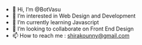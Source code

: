 - 👋 Hi, I’m @BotVasu
- 👀 I’m interested in Web Design and Development
- 🌱 I’m currently learning Javascript
- 💞️ I’m looking to collaborate on Front End Design
- 📫 How to reach me : shirakounny@gmail.com

<!---
BotVasu/BotVasu is a ✨ special ✨ repository because its `README.md` (this file) appears on your GitHub profile.
You can click the Preview link to take a look at your changes.
--->
